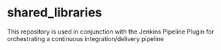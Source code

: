 # shared_libraries
This repository is used in conjunction with the Jenkins Pipeline Plugin for orchestrating a continuous integration/delivery pipeline
